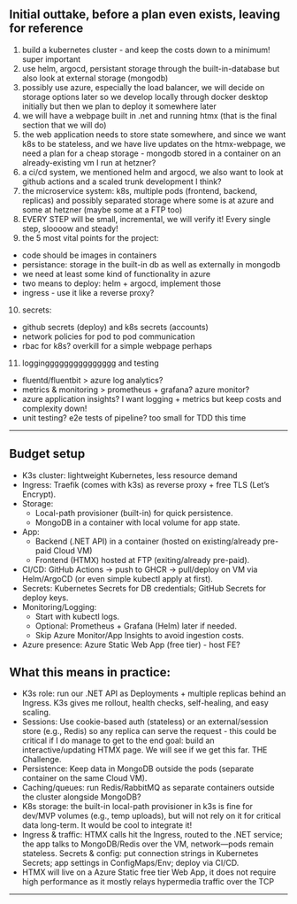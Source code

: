 ## Initial outtake, before a plan even exists, leaving for reference

1) build a kubernetes cluster - and keep the costs down to a minimum! super important
2) use helm, argocd, persistant storage through the built-in-database but also look at external storage (mongodb)
3) possibly use azure, especially the load balancer, we will decide on storage options later so we develop locally through docker desktop initially but then we plan to deploy it somewhere later
4) we will have a webpage built in .net and running htmx (that is the final section that we will do)
5) the web application needs to store state somewhere, and since we want k8s to be stateless, and we have live updates on the htmx-webpage, we need a plan for a cheap storage - mongodb stored in a container on an already-existing vm I run at hetzner?
6) a ci/cd system, we mentioned helm and argocd, we also want to look at github actions and a scaled trunk development I think?
7) the microservice system: k8s, multiple pods (frontend, backend, replicas) and possibly separated storage where some is at azure and some at hetzner (maybe some at a FTP too)
8) EVERY STEP will be small, incremental, we will verify it! Every single step, sloooow and steady!
9) the 5 most vital points for the project:
- code should be images in containers
- persistance: storage in the built-in db as well as externally in mongodb
- we need at least some kind of functionality in azure
- two means to deploy: helm + argocd, implement those
- ingress - use it like a reverse proxy?
10) secrets:
- github secrets (deploy) and k8s secrets (accounts)
- network policies for pod to pod communication
- rbac for k8s? overkill for a simple webpage perhaps
11) logginggggggggggggggg and testing
- fluentd/fluentbit > azure log analytics?
- metrics & monitoring > prometheus + grafana? azure monitor?
- azure application insights? I want logging + metrics but keep costs and complexity down!
- unit testing? e2e tests of pipeline? too small for TDD this time

---

## Budget setup

- K3s cluster: lightweight Kubernetes, less resource demand
- Ingress: Traefik (comes with k3s) as reverse proxy + free TLS (Let’s Encrypt).
- Storage:
    - Local-path provisioner (built-in) for quick persistence.
    - MongoDB in a container with local volume for app state.
- App:
    - Backend (.NET API) in a container (hosted on existing/already pre-paid Cloud VM)
    - Frontend (HTMX) hosted at FTP (exiting/already pre-paid).
- CI/CD: GitHub Actions → push to GHCR → pull/deploy on VM via Helm/ArgoCD (or even simple kubectl apply at first).
- Secrets: Kubernetes Secrets for DB credentials; GitHub Secrets for deploy keys.
- Monitoring/Logging:
    - Start with kubectl logs.
    - Optional: Prometheus + Grafana (Helm) later if needed.
    - Skip Azure Monitor/App Insights to avoid ingestion costs.
- Azure presence: Azure Static Web App (free tier) - host FE?
  
## What this means in practice:
- K3s role: run our .NET API as Deployments + multiple replicas behind an Ingress. K3s gives me rollout, health checks, self-healing, and easy scaling.
- Sessions: Use cookie-based auth (stateless) or an external/session store (e.g., Redis) so any replica can serve the request - this could be critical if I do manage to get to the end goal: build an interactive/updating HTMX page. We will see if we get this far. THE Challenge.
- Persistence: Keep data in MongoDB outside the pods (separate container on the same Cloud VM).
- Caching/queues: run Redis/RabbitMQ as separate containers outside the cluster alongside MongoDB?
- K8s storage: the built-in local-path provisioner in k3s is fine for dev/MVP volumes (e.g., temp uploads), but will not rely on it for critical data long-term. It would be cool to integrate it!
- Ingress & traffic: HTMX calls hit the Ingress, routed to the .NET service; the app talks to MongoDB/Redis over the VM, network—pods remain stateless.
Secrets & config: put connection strings in Kubernetes Secrets; app settings in ConfigMaps/Env; deploy via CI/CD.
- HTMX will live on a Azure Static free tier Web App, it does not require high performance as it mostly relays hypermedia traffic over the TCP

---